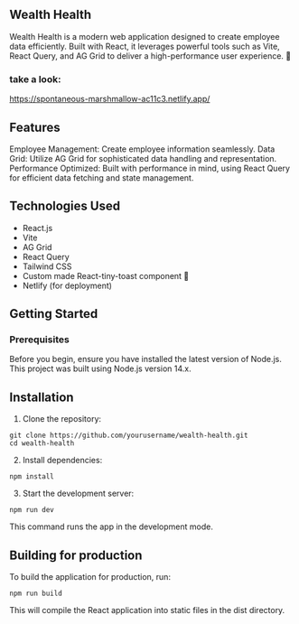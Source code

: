 ## Wealth Health

Wealth Health is a modern web application designed to create employee data efficiently. Built with React, it leverages powerful tools such as Vite, React Query, and AG Grid to deliver a high-performance user experience. 🚀

### take a look:

https://spontaneous-marshmallow-ac11c3.netlify.app/

## Features

Employee Management: Create employee information seamlessly.
Data Grid: Utilize AG Grid for sophisticated data handling and representation.
Performance Optimized: Built with performance in mind, using React Query for efficient data fetching and state management.

## Technologies Used

- React.js
- Vite
- AG Grid
- React Query
- Tailwind CSS
- Custom made React-tiny-toast component 🍞
- Netlify (for deployment)

## Getting Started

### Prerequisites

Before you begin, ensure you have installed the latest version of Node.js. This project was built using Node.js version 14.x.

## Installation

1. Clone the repository:

```
git clone https://github.com/yourusername/wealth-health.git
cd wealth-health
```

2. Install dependencies:

```
npm install
```

3. Start the development server:

```
npm run dev
```

This command runs the app in the development mode.

## Building for production

To build the application for production, run:

```
npm run build
```

This will compile the React application into static files in the dist directory.

